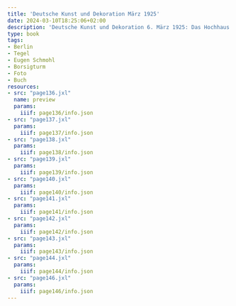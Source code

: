 ```yaml
---
title: 'Deutsche Kunst und Dekoration März 1925'
date: 2024-03-10T18:25:06+02:00
description: 'Deutsche Kunst und Dekoration 6. März 1925: Das Hochhaus der Borsigwerke in Tegel'
type: book
tags:
- Berlin
- Tegel
- Eugen Schmohl
- Borsigturm
- Foto
- Buch
resources:
- src: "page136.jxl"
  name: preview
  params:
    iiif: page136/info.json
- src: "page137.jxl"
  params:
    iiif: page137/info.json
- src: "page138.jxl"
  params:
    iiif: page138/info.json
- src: "page139.jxl"
  params:
    iiif: page139/info.json
- src: "page140.jxl"
  params:
    iiif: page140/info.json
- src: "page141.jxl"
  params:
    iiif: page141/info.json
- src: "page142.jxl"
  params:
    iiif: page142/info.json
- src: "page143.jxl"
  params:
    iiif: page143/info.json
- src: "page144.jxl"
  params:
    iiif: page144/info.json
- src: "page146.jxl"
  params:
    iiif: page146/info.json
---
```

